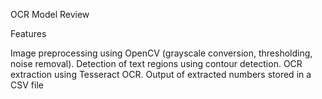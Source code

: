 OCR Model Review

Features

Image preprocessing using OpenCV (grayscale conversion, thresholding, noise removal).
Detection of text regions using contour detection.
OCR extraction using Tesseract OCR.
Output of extracted numbers stored in a CSV file
